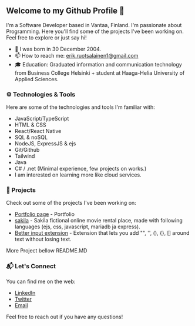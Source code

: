 ## **Welcome to my Github Profile** 👋


I'm a Software Developer based in Vantaa, Finland. I'm passionate about Programming. Here you'll find some of the projects I've been working on. Feel free to explore or just say hi!

- 📅 I was born in 30 December 2004.
- 📫 How to reach me: erik.ruotsalainen1@gmail.com
- 🎓 Education: Graduated information and communication technology from Business College Helsinki + student at Haaga-Helia University of Applied Sciences.

### ⚙️ Technologies & Tools

Here are some of the technologies and tools I'm familiar with:

- JavaScript/TypeScript
- HTML & CSS
- React/React Native
- SQL & noSQL
- NodeJS, ExpressJS & ejs
- Git/Github
- Tailwind
- Java
- C# / .net (Minimal experience, few projects on works.)
- I am interested on learning more like cloud services.

### 🚀 Projects

Check out some of the projects I've been working on:

- [Portfolio page](https://supr0en.github.io/Portfolio/) - Portfolio
- [sakila](https://github.com/Supr0en/sakila) - Sakila fictional online movie rental place, made with following languages (ejs, css, javascript, mariadb ja express).
- [Better input extension](https://github.com/Supr0en/Better-Input-extension) - Extension that lets you add "", '', (), {}, [] around text without losing text.

More Project bellow README.MD

### 📬 Let's Connect

You can find me on the web:

- [LinkedIn](https://www.linkedin.com/in/erikruotsalainen/)
- [Twitter](https://twitter.com/Supr0en)
- [Email](mailto:erik.ruotsalainen1@gmail.com)

Feel free to reach out if you have any questions!
